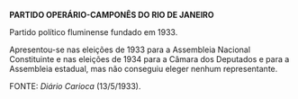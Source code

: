 **PARTIDO OPERÁRIO-CAMPONÊS DO RIO DE JANEIRO**

Partido político fluminense fundado em 1933.

Apresentou-se nas eleições de 1933 para a Assembleia Nacional
Constituinte e nas eleições de 1934 para a Câmara dos Deputados e para a
Assembleia estadual, mas não conseguiu eleger nenhum representante.

FONTE: *Diário Carioca* (13/5/1933).
